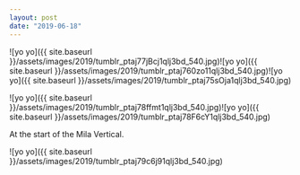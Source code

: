 ```yaml
---
layout: post
date: "2019-06-18"
---
```


![yo yo]({{ site.baseurl }}/assets/images/2019/tumblr_ptaj77jBcj1qlj3bd_540.jpg)![yo yo]({{ site.baseurl }}/assets/images/2019/tumblr_ptaj760zo11qlj3bd_540.jpg)![yo yo]({{ site.baseurl }}/assets/images/2019/tumblr_ptaj75sOja1qlj3bd_540.jpg)

![yo yo]({{ site.baseurl }}/assets/images/2019/tumblr_ptaj78ffmt1qlj3bd_540.jpg)![yo yo]({{ site.baseurl }}/assets/images/2019/tumblr_ptaj78F6cY1qlj3bd_540.jpg)

At the start of the Mila Vertical.

![yo yo]({{ site.baseurl }}/assets/images/2019/tumblr_ptaj79c6j91qlj3bd_540.jpg)
